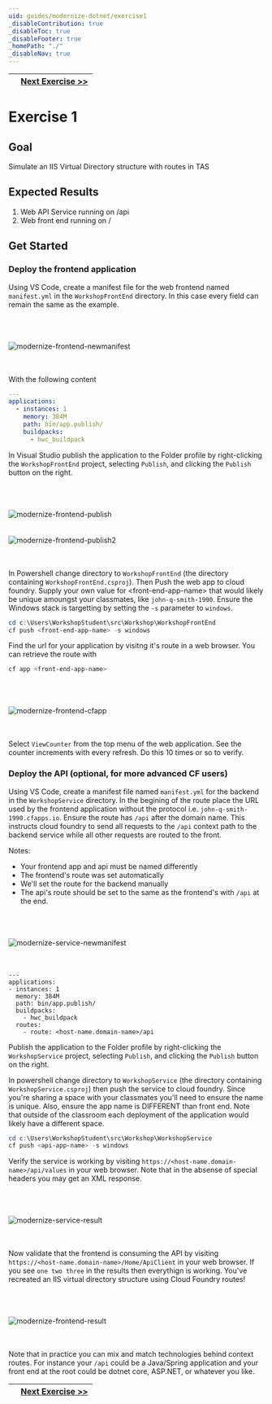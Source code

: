 ```yaml
---
uid: guides/modernize-dotnet/exercise1
_disableContribution: true
_disableToc: true
_disableFooter: true
_homePath: "./"
_disableNav: true
---
```


[exercise-1-link]: exercise1.md
[exercise-2-link]: exercise2.md
[modernize-frontend-newmanifest]: ~/guides/images/modernize-frontend-newmanifest.png "Create a new manifest for the frontend"
[modernize-frontend-publish]: ~/guides/images/modernize-frontend-publish.png "Publish the frontend"
[modernize-frontend-publish2]: ~/guides/images/modernize-frontend-publish2.png "Publish the frontend"
[modernize-frontend-cfapp]: ~/guides/images/modernize-frontend-cfapp.png "Find the URL your application will respond on"
[modernize-service-newmanifest]: ~/guides/images/modernize-service-newmanifest.png "Create a manifest for the backend service"
[modernize-service-result]: ~/guides/images/modernize-service-result.png "Results of the service"
[modernize-frontend-result]: ~/guides/images/modernize-frontend-result.png "Results of the service as consumed by the frontend"

|     | [Next Exercise >>][exercise-2-link] |
| :-- | ----------------------------------: |

# Exercise 1

## Goal

Simulate an IIS Virtual Directory structure with routes in TAS

## Expected Results

1. Web API Service running on /api
1. Web front end running on /

## Get Started

### Deploy the frontend application

Using VS Code, create a manifest file for the web frontend named `manifest.yml` in the `WorkshopFrontEnd` directory. In this case every field can remain the same as the example.

<br><br><br>
![modernize-frontend-newmanifest]
<br><br><br>

With the following content

```yaml
---
applications:
  - instances: 1
    memory: 384M
    path: bin/app.publish/
    buildpacks:
      - hwc_buildpack
```

In Visual Studio publish the application to the Folder profile by right-clicking the `WorkshopFrontEnd` project, selecting `Publish`, and clicking the `Publish` button on the right.

<br><br><br>
![modernize-frontend-publish]
<br><br><br>
![modernize-frontend-publish2]
<br><br><br>

In Powershell change directory to `WorkshopFrontEnd` (the directory containing `WorkshopFrontEnd.csproj`). Then Push the web app to cloud foundry. Supply your own value for &lt;front-end-app-name&gt; that would likely be unique amoungst your classmates, like `john-q-smith-1990`. Ensure the Windows stack is targetting by setting the `-s` parameter to `windows`.

```powershell
cd c:\Users\WorkshopStudent\src\Workshop\WorkshopFrontEnd
cf push <front-end-app-name> -s windows
```

Find the url for your application by visitng it's route in a web browser. You can retrieve the route with

```powershell
cf app <front-end-app-name>
```

<br><br><br>
![modernize-frontend-cfapp]
<br><br><br>

Select `ViewCounter` from the top menu of the web application. See the counter increments with every refresh. Do this 10 times or so to verify.

### Deploy the API (optional, for more advanced CF users)

Using VS Code, create a manifest file named `manifest.yml` for the backend in the `WorkshopService` directory. In the begining of the route place the URL used by the frontend application without the protocol i.e. `john-q-smith-1990.cfapps.io`. Ensure the route has `/api` after the domain name. This instructs cloud foundry to send all requests to the `/api` context path to the backend service while all other requests are routed to the front.

Notes:

- Your frontend app and api must be named differently
- The frontend's route was set automatically
- We'll set the route for the backend manually
- The api's route should be set to the same as the frontend's with `/api` at the end.

<br><br><br>
![modernize-service-newmanifest]
<br><br><br>

```
---
applications:
- instances: 1
  memory: 384M
  path: bin/app.publish/
  buildpacks:
    - hwc_buildpack
  routes:
    - route: <host-name.domain-name>/api
```

Publish the application to the Folder profile by right-clicking the `WorkshopService` project, selecting `Publish`, and clicking the `Publish` button on the right.

In powershell change directory to `WorkshopService` (the directory containing `WorkshopService.csproj`) then push the service to cloud foundry. Since you're sharing a space with your classmates you'll need to ensure the name is unique. Also, ensure the app name is DIFFERENT than front end. Note that outside of the classroom each deployment of the application would likely have a different space.

```powershell
cd c:\Users\WorkshopStudent\src\Workshop\WorkshopService
cf push <api-app-name> -s windows
```

Verify the service is working by visiting `https://<host-name.domain-name>/api/values` in your web browser. Note that in the absense of special headers you may get an XML response.

<br><br><br>
![modernize-service-result]
<br><br><br>

Now validate that the frontend is consuming the API by visiting `https://<host-name.domain-name>/Home/ApiClient` in your web browser. If you see `one two three` in the results then everythign is working. You've recreated an IIS virtual directory structure using Cloud Foundry routes!

<br><br><br>
![modernize-frontend-result]
<br><br><br>

Note that in practice you can mix and match technologies behind context routes. For instance your `/api` could be a Java/Spring application and your front end at the root could be dotnet core, ASP.NET, or whatever you like.

|     | [Next Exercise >>][exercise-2-link] |
| :-- | ----------------------------------: |
